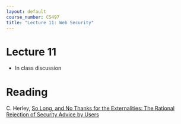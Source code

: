 ```yaml
---
layout: default
course_number: CS497
title: "Lecture 11: Web Security"
---
```


# Lecture 11

- In class discussion

# Reading 
C. Herley, [So Long, and No Thanks for the Externalities: The Rational Rejection of Security Advice by Users](https://www.microsoft.com/en-us/research/wp-content/uploads/2016/02/SoLongAndNoThanks.pdf)
